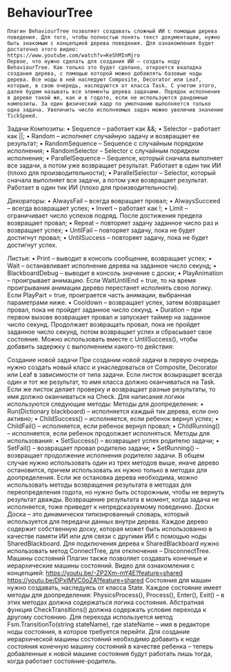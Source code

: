 # BehaviourTree
	Плагин BehaviourTree позволяет создавать сложный ИИ с помощью дерева поведения. Для того, чтобы полностью понять текст документации, нужно быть знакомым с концепцией дерева поведения. Для ознакомления будет достаточно этого видео:
	https://www.youtube.com/watch?v=KeShMInMjro
	Первое, что нужно сделать для создания ИИ – создать ноду BehaviourTree. Как только это будет сделано, откроется вкаладка создания дерева, с помощью которой можно добавлять базовые ноды дерева. Все ноды в ней наследуют Composite, Decorator или Leaf, которые, в свою очередь, наследуются от класса Task. С учетом этого, далее будем называть все элементы дерева задачами. Порядок исполнения в дереве такой же, как и в годоте, если не используются рандомные композиты. За один физический кадр по умолчанию выполняется только одна задача. Увеличить число исполняемых задач можно увеличив значение TickSpeed.
Задачи
	Композиты:
•	Sequence – работает как &&;
•	Selector – работает как ||;
•	Random – исполняет случайную задачу и возвращает ее результат;
•	RandomSequence – Sequence с случайным порядком исполнения;
•	RandomSelector – Selector с случайным порядком исполнения;
•	ParallelSequence – Sequence, который сначала выполняет все задачи, а потом уже возвращает результат. Работает в один тик ИИ (плохо для производительности);
•	ParallelSelector – Selector, который сначала выполняет все задачи, а потом уже возвращает результат. Работает в один тик ИИ (плохо для производительности).

Декораторы:
•	AlwaysFail – всегда вовращает провал;
•	AlwaysSucceed – всегда возвращает успех;
•	Invert – работает как !;
•	Limit – ограничивает число успехов подряд. После достижения предела возвращает провал;
•	Repeat – повторяет задачу заданное число раз и возвращает успех;
•	UntilFail – повторяет задачу, пока не будет достигнут провал;
•	UntilSuccess – повторяет задачу, пока не будет достигнут успех.

Листья:
•	Print – выводит в консоль сообщение, возвращает успех;
•	Wait – останавливает исполнение дерева на заданное число секунд;
•	BlackboardDebug – выводит в консоль значение с доски;
•	PlayAnimation – проигрывает анимацию. Если WaitUntilEnd = true, то на время проигрывания анимации дерево перестанет исполнять свою логику. Если PlayPart = true, проиграется часть анимации, выбранная параметрами ниже.
•	Cooldown – возвращает успех, затем возвращает провал, пока не пройдет заданное число секунд.
•	Duration – при первом вызове возвращает провал и запускает таймер на заданное число секунд. Продолжает возвращать провал, пока не пройдет заданное число секунд, потом возвращает успех и сбрасывает свое состояние. Можно использовать вместе с UntilSuccess(), чтобы добавить задержку с выполнением какого-то действия:
 
Создание новой задачи
	При создании новой задачи в первую очередь нужно создать новый класс и унаследоваться от Composite, Decorator или Leaf в зависимости от типа задачи. Если листок возыращает всегда один и тот же результат, то имя класса должно оканчиваться на Task. Если же листок делает проверку и возвращает разные результаты, то имя должно оканчиваться на Check. Для написания логики используются следующие методы:
	Методы для доопределения:
•	Run(Dictionary blackboard) – исполняется каждый тик дерева, если оно активно;
•	ChildSuccess() – исполняется, если ребенок вернул успех;
•	ChildFail() – исполняется, если ребенок вернул провал;
•	ChildRunning() – исполняется, если ребенок продолжает исполняться.
Методы для использования:
•	SetSuccess() – возвращает успех родителю задачи;
•	SetFail() – возвращает провал родителю задачи;
•	SetRunning() – возвращает продолжение исполнения родителю задачи.
В общем случае нужно использовать один из трех методов выше, иначе дерево остановится, причем использовать их нужно только в методах для доопределения. Если же остановка дерева необходима, можно использовать методы возвращения результата в методах для переопределения годота, но нужно быть осторожным, чтобы не вернуть результат дважды. Возвращение результата в момент, когда задача не исполняется, тоже приведет к непредсказуемому поведению.
Доски
	Доска – это динамически типизированный словарь, который используется для передачи данных внутри дерева. Каждое дерево содержит собственную доску, которая может быть использованно в качестве памяти ИИ или для связи с другими ИИ с помощью ноды SharedBlackboard. Для подключения дерева к SharedBlackboard нужно использовать метод ConnectTree, для отключения – DisconnectTree.
Машины состояний
	Плагин также позволяет создавать конечные и иерархические машины состояний. Видео для ознакомления с концепцией:
https://youtu.be/-ZP2Xm-mY4E?feature=shared
https://youtu.be/DPxIMVC0oZA?feature=shared
Состояния для машин нужно создавать, наследуясь от класса State. Каждое состояние имеет методы для доопределения: PhysicsProcess(), Process(), Enter(), Exit() – в этих методах должна содержаться логика состояния. Абстратная функция CheckTransitions() должна содержать условие перехода к другому состоянию. Для перехода используется метод Fsm.TransitionTo(string stateName), где stateName – имя в редакторе ноды состояния, в которое требуется перейти. Для создание иерархической машины состояний необходимо добавить к ноде состояния конечную машину состояний в качестве ребенка – теперь добавленные к новой машине состояния будут работать лишь тогда, когда работает состояние-родитель.

